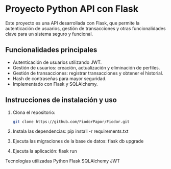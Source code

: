 # Proyecto Python API con Flask

Este proyecto es una API desarrollada con Flask, que permite la autenticación de usuarios, gestión de transacciones y otras funcionalidades clave para un sistema seguro y funcional.

## Funcionalidades principales
- Autenticación de usuarios utilizando JWT.
- Gestión de usuarios: creación, actualización y eliminación de perfiles.
- Gestión de transacciones: registrar transacciones y obtener el historial.
- Hash de contraseñas para mayor seguridad.
- Implementado con Flask y SQLAlchemy.

## Instrucciones de instalación y uso
1. Clona el repositorio:
   ```bash
   git clone https://github.com/FiodorPapor/Fiodor.git
2. Instala las dependencias:
pip install -r requirements.txt

3. Ejecuta las migraciones de la base de datos:
flask db upgrade
4. Ejecuta la aplicación:
flask run

Tecnologías utilizadas
Python
Flask
SQLAlchemy
JWT

